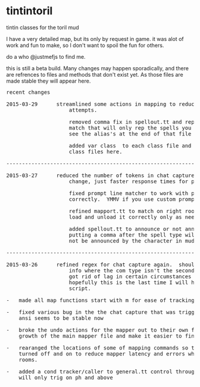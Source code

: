 # tintintoril
tintin classes for the toril mud

I have a very detailed map, but its only by request in game.
it was alot of work and fun to make, so I don't want to spoil the fun for others.

do a who @justmefjs to find me.

this is still a beta build.  Many changes may happen sporadically,
and there are refrences to files and methods that don't exist yet.
As those files are made stable they will appear here.
<pre>
recent changes

2015-03-29		streamlined some actions in mapping to reduce the number of match
					attempts.
					
					removed comma fix in spellout.tt and replaced with a per class
					match that will only rep the spells you can't cast with that class
					see the alias's at the end of that file for more information
					
					added var class <classname> to each class file and included the
					class files here.

----------------------------------------------------------------------------------

2015-03-27 		reduced the number of tokens in chat capture.  no real functional
					change, just faster response times for parsing.
					
					fixed prompt line matcher to work with psi and other classes 
					correctly.  YMMV if you use custom prompt setups.
					
					refined mapport.tt to match on right rooms, and made the mapping.tt
					load and unload it correctly only as needed.
					
					added spellout.tt to announce or not announce when effects expire
					putting a comma after the spell type will cause it to display but
					not be announced by the character in mud.

----------------------------------------------------------------------------------

2015-03-26 		refined regex for chat capture again.  should not cap room or other
					info where the com type isn't the second word on the line.  also
					got rid of lag in certain circumstances when ansi was involved.
					hopefully this is the last time I will have to visit this line of
					script.

-	made all map functions start with m<command> for ease of tracking and use

-	fixed various bug in the the chat capture that was triggering on all lines with
	ansi seems to be stable now
	
-	broke the undo actions for the mapper out to their own file to prevent unwieldy
	growth of the main mapper file and make it easier to find them when looking.

-	rearanged the locations of some of mapping commands so that mapport.tt could be
	turned off and on to reduce mapper latency and errors when walking through port
	rooms.

-	added a cond tracker/caller to general.tt control through tracker (on/off).
	will only trig on ph and above
</pre>
